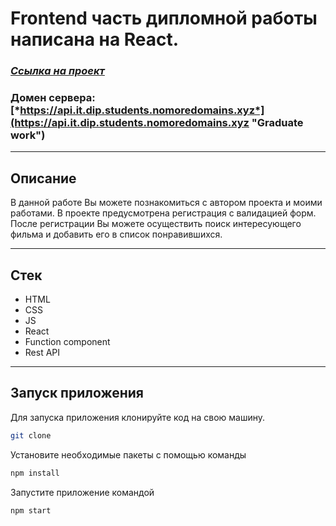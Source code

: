 # Frontend часть дипломной работы написана на React.



### [*Ссылка на проект*](https://it.dip.students.nomoredomains.xyz "Graduate work")
### Домен сервера: [*https://api.it.dip.students.nomoredomains.xyz*](https://api.it.dip.students.nomoredomains.xyz "Graduate work")

***

## Описание

В данной работе Вы можете познакомиться с автором проекта и моими работами. В проекте предусмотрена регистрация с валидацией форм. После регистрации Вы можете осуществить поиск интересующего фильма и добавить его в список понравившихся.

***

## Стек

* HTML
* CSS
* JS
* React
* Function component
* Rest API

***

## Запуск приложения

Для запуска приложения клонируйте код на свою машину. 
```sh
git clone
```

Установите необходимые пакеты с помощью команды
```sh
npm install
```

Запустите приложение командой
```sh
npm start
```

